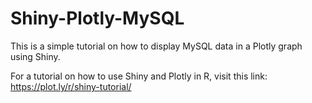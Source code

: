 # Shiny-Plotly-MySQL
This is a simple tutorial on how to display MySQL data in a Plotly graph using Shiny. 

For a tutorial on how to use Shiny and Plotly in R, visit this link: https://plot.ly/r/shiny-tutorial/
